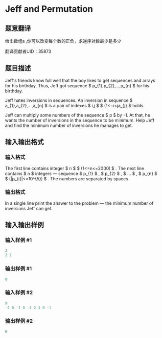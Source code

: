 # Jeff and Permutation

## 题意翻译

给出数组a ,你可以改变每个数的正负，求逆序对数最少是多少

翻译贡献者UID：35873

## 题目描述

Jeff's friends know full well that the boy likes to get sequences and arrays for his birthday. Thus, Jeff got sequence $ p_{1},p_{2},...,p_{n} $ for his birthday.

Jeff hates inversions in sequences. An inversion in sequence $ a_{1},a_{2},...,a_{n} $ is a pair of indexes $ i,j $ $ (1<=i<ja_{j} $ holds.

Jeff can multiply some numbers of the sequence $ p $ by -1. At that, he wants the number of inversions in the sequence to be minimum. Help Jeff and find the minimum number of inversions he manages to get.

## 输入输出格式

### 输入格式

The first line contains integer $ n $ $ (1<=n<=2000) $ . The next line contains $ n $ integers — sequence $ p_{1} $ , $ p_{2} $ , $ ... $ , $ p_{n} $ $ (|p_{i}|<=10^{5}) $ . The numbers are separated by spaces.

### 输出格式

In a single line print the answer to the problem — the minimum number of inversions Jeff can get.

## 输入输出样例

### 输入样例 #1

```cpp
2
2 1

```
### 输出样例 #1

```cpp
0

```
### 输入样例 #2

```cpp
9
-2 0 -1 0 -1 2 1 0 -1

```
### 输出样例 #2

```cpp
6

```
